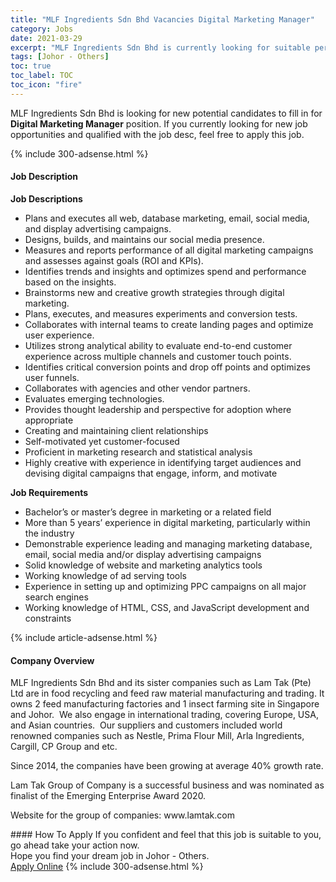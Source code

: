 ```yaml
---
title: "MLF Ingredients Sdn Bhd Vacancies Digital Marketing Manager" 
category: Jobs 
date: 2021-03-29 
excerpt: "MLF Ingredients Sdn Bhd is currently looking for suitable person to fill in the Digital Marketing Manager which based in Johor - Others" 
tags: [Johor - Others] 
toc: true 
toc_label: TOC 
toc_icon: "fire" 
--- 
```


<p>MLF Ingredients Sdn Bhd is looking for new potential candidates to fill in for <b>Digital Marketing Manager</b> position. If you currently looking for new job opportunities and qualified with the job desc, feel free to apply this job.
</p>{% include 300-adsense.html %} 
<div><div><h4>Job Description</h4></div><div><div><span><div><p><strong>Job Descriptions</strong></p><ul><li>Plans and executes all web, database marketing, email, social media, and display advertising campaigns.</li><li>Designs, builds, and maintains our social media presence.</li><li>Measures and reports performance of all digital marketing campaigns and assesses against goals (ROI and KPIs).</li><li>Identifies trends and insights and optimizes spend and performance based on the insights.</li><li>Brainstorms new and creative growth strategies through digital marketing.</li><li>Plans, executes, and measures experiments and conversion tests.</li><li>Collaborates with internal teams to create landing pages and optimize user experience.</li><li>Utilizes strong analytical ability to evaluate end-to-end customer experience across multiple channels and customer touch points.</li><li>Identifies critical conversion points and drop off points and optimizes user funnels.</li><li>Collaborates with agencies and other vendor partners.</li><li>Evaluates emerging technologies.</li><li>Provides thought leadership and perspective for adoption where appropriate</li><li>Creating and maintaining client relationships</li><li>Self-motivated yet customer-focused</li><li>Proficient in marketing research and statistical analysis</li><li>Highly creative with experience in identifying target audiences and devising digital campaigns that engage, inform, and motivate</li></ul><p><strong>Job Requirements</strong></p><ul><li>Bachelor&#8217;s or master&#8217;s degree in marketing or a related field</li><li>More than 5 years&#8217; experience in digital marketing, particularly within the industry</li><li>Demonstrable experience leading and managing marketing database, email, social media and/or display advertising campaigns</li><li>Solid knowledge of website and marketing analytics tools</li><li>Working knowledge of ad serving tools</li><li>Experience in setting up and optimizing PPC campaigns on all major search engines</li><li>Working knowledge of HTML, CSS, and JavaScript development and constraints</li></ul></div></span></div></div></div> 
{% include article-adsense.html %} 
<div><div><h4>Company Overview</h4></div><div><div><span><div><p>MLF Ingredients Sdn Bhd and its sister companies such as Lam Tak (Pte) Ltd&#160;are in food recycling and feed raw material manufacturing and trading.&#160;It owns 2 feed manufacturing factories and 1 insect farming site in Singapore and Johor.&#160;&#160;We also engage in international trading, covering Europe, USA, and Asian countries.&#160;&#160;Our suppliers and customers included world renowned companies such as Nestle, Prima Flour Mill, Arla Ingredients, Cargill, CP Group and etc.&#160;</p><p>Since 2014, the companies have been growing at average 40% growth rate.</p><p>Lam Tak Group of Company is a successful business and was nominated as finalist of the Emerging Enterprise Award 2020.</p><p>Website for the group of companies:&#160;www.lamtak.com</p></div></span></div></div></div> 
#### How To Apply 
If you confident and feel that this job is suitable to you, go ahead take your action now. <br/> 
Hope you find your dream job in Johor - Others. <br/> 
<a href="https://www.jobstreet.com.my/en/job/digital-marketing-manager-4511285?jobId=jobstreet-my-job-4511285&" class="btn btn--info" target="_blank" rel="nofollow noopenner">Apply Online</a> 
{% include 300-adsense.html %} 